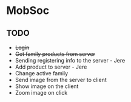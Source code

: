 # MobSoc

## TODO
* ~~Login~~
* ~~Get family products from server~~
* Sending registering info to the server - Jere
* Add product to server - Jere
* Change active family
* Send image from the server to client
* Show image on the client
* Zoom image on click